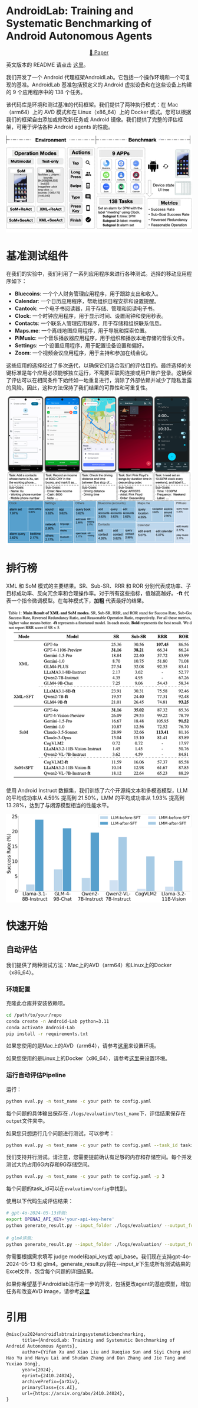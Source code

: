 # AndroidLab: Training and Systematic Benchmarking of Android Autonomous Agents

<p align="center">
   <a href="https://arxiv.org/abs/2410.24024" target="_blank">📃 Paper </a>
</p>

英文版本的 README 请点击 [这里](README.md)。

我们开发了一个 Android 代理框架AndroidLab。它包括一个操作环境和一个可复现的基准。AndroidLab 基准包括预定义的 Android 虚拟设备和在这些设备上构建的 9 个应用程序中的 138 个任务。

该代码库是环境和测试基准的代码框架。我们提供了两种执行模式：在 Mac（arm64）上的 AVD 模式和在 Linux（x86_64）上的 Docker 模式。您可以根据我们的框架自由添加或修改新任务或 Android 镜像。我们提供了完整的评估框架，可用于评估各种 Android agents 的性能。



![](./assets/main-picture.png)

# 基准测试组件

在我们的实验中，我们利用了一系列应用程序来进行各种测试。选择的移动应用程序如下：

- **Bluecoins**: 一个个人财务管理应用程序，用于跟踪支出和收入。
- **Calendar**: 一个日历应用程序，帮助组织日程安排和设置提醒。
- **Cantook**: 一个电子书阅读器，用于存储、管理和阅读电子书。
- **Clock**: 一个时钟应用程序，用于显示时间、设置闹钟和使用秒表。
- **Contacts**: 一个联系人管理应用程序，用于存储和组织联系信息。
- **Maps.me**: 一个离线地图应用程序，用于导航和探索位置。
- **PiMusic**: 一个音乐播放器应用程序，用于组织和播放本地存储的音乐文件。
- **Settings**: 一个设置应用程序，用于配置设备设置和偏好。
- **Zoom**: 一个视频会议应用程序，用于主持和参加在线会议。

这些应用的选择经过了多次迭代，以确保它们适合我们的评估目的。最终选择的关键标准是每个应用必须能够独立运行，不需要互联网连接或用户账户登录。这确保了评估可以在相同条件下始终如一地重复进行，消除了外部依赖并减少了隐私泄露的风险。因此，这种方法保持了我们结果的可靠性和可重复性。

![](./assets/avd-subgoal-subcates.png)

# 排行榜

XML 和 SoM 模式的主要结果。SR、Sub-SR、RRR 和 ROR 分别代表成功率、子目标成功率、反向冗余率和合理操作率。对于所有这些指标，值越高越好。**-ft** 代表一个指令微调模型。在每种模式下，**加粗** 代表最好的结果。

![](./assets/leaderboard.png)

使用 Android Instruct 数据集，我们训练了六个开源纯文本和多模态模型，LLM 的平均成功率从 4.59% 提高到 21.50%，LMM 的平均成功率从 1.93% 提高到 13.28%，达到了与闭源模型相当的性能水平。

![](./assets/before-after-sft.png)

# 快速开始

## 自动评估

我们提供了两种测试方法：Mac上的AVD（arm64）和Linux上的Docker（x86_64）。

### 环境配置

克隆此仓库并安装依赖项。

```bash
cd /path/to/your/repo
conda create -n Android-Lab python=3.11
conda activate Android-Lab
pip install -r requirements.txt
```

如果您使用的是Mac上的AVD（arm64），请参考[这里](docs/prepare_for_mac.md)来设置环境。

如果您使用的是Linux上的Docker（x86_64），请参考[这里](docs/prepare_for_linux.md)来设置环境。

### 运行自动评估Pipeline

运行：

```bash
python eval.py -n test_name -c your path to config.yaml
```

每个问题的具体输出保存在`./logs/evaluation/test_name`下，评估结果保存在`output`文件夹中。

如果您只想运行几个问题进行测试，可以参考：

```bash
python eval.py -n test_name -c your path to config.yaml --task_id taskid_1,taskid_2,taskid_3
```

我们支持并行测试。请注意，您需要提前确认有足够的内存和存储空间。每个并发测试大约占用6G内存和9G存储空间。

```bash
python eval.py -n test_name -c your path to config.yaml -p 3
```

每个问题的task_id可以在`evaluation/config`中找到。

使用以下代码生成评估结果：

```bash
# gpt-4o-2024-05-13评测:
export OPENAI_API_KEY='your-api-key-here'
python generate_result.py --input_folder ./logs/evaluation/ --output_folder ./logs/evaluation/ --output_excel ./logs/evaluation/test_name.xlsx --judge_model gpt-4o-2024-05-13

# glm4评测:
python generate_result.py --input_folder ./logs/evaluation/ --output_folder ./logs/evaluation/ --output_excel ./logs/evaluation/test_name.xlsx --judge_model glm4 --api_key your api key
```

你需要根据需求填写 judge model和api_key或 api_base。我们现在支持gpt-4o-2024-05-13 和 glm4。generate_result.py将在--input_ir下生成所有测试结果的Excel文件，包含每个问题的详细结果。

如果你希望基于Androidlab进行进一步的开发，包括更改agent的基座模型，增加任务和改变AVD image，请参考[这里](docs/modify_androidlab.md)

# 引用

```
@misc{xu2024androidlabtrainingsystematicbenchmarking,
      title={AndroidLab: Training and Systematic Benchmarking of Android Autonomous Agents}, 
      author={Yifan Xu and Xiao Liu and Xueqiao Sun and Siyi Cheng and Hao Yu and Hanyu Lai and Shudan Zhang and Dan Zhang and Jie Tang and Yuxiao Dong},
      year={2024},
      eprint={2410.24024},
      archivePrefix={arXiv},
      primaryClass={cs.AI},
      url={https://arxiv.org/abs/2410.24024}, 
}
```
